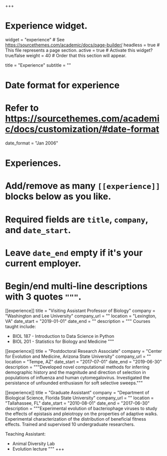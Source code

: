 +++
# Experience widget.
widget = "experience"  # See https://sourcethemes.com/academic/docs/page-builder/
headless = true  # This file represents a page section.
active = true  # Activate this widget? true/false
weight = 40  # Order that this section will appear.

title = "Experience"
subtitle = ""

# Date format for experience
#   Refer to https://sourcethemes.com/academic/docs/customization/#date-format
date_format = "Jan 2006"

# Experiences.
#   Add/remove as many `[[experience]]` blocks below as you like.
#   Required fields are `title`, `company`, and `date_start`.
#   Leave `date_end` empty if it's your current employer.
#   Begin/end multi-line descriptions with 3 quotes `"""`.
[[experience]]
  title = "Visiting Assistant Professor of Biology"
  company = "Washington and Lee University"
  company_url = ""
  location = "Lexington, VA"
  date_start = "2019-01-01"
  date_end = ""
  description = """
  Courses taught include:
  
  * BIOL 187 - Introduction to Data Science in Python
  * BIOL 201 - Statistics for Biology and Medicine
  """

[[experience]]
  title = "Postdoctoral Research Associate"
  company = "Center for Evolution and Medicine, Arizona State University"
  company_url = ""
  location = "Tempe, AZ"
  date_start = "2017-07-01"
  date_end = "2019-06-30"
  description = """Developed novel computational methods for inferring demographic history and the magnitude and direction of selection in populations of influenza and human cytomegalovirus. Investigated the persistance of unfounded enthusiasm for soft selective sweeps."""
  
  
[[experience]]
  title = "Graduate Assistant"
  company = "Department of Biological Science, Florida State University"
  company_url = ""
  location = "Tallahassee, FL"
  date_start = "2010-08-01"
  date_end = "2017-06-30"
  description = """Experimental evolution of bacteriophage viruses to study the effects of epistasis and pleiotropy on the properties of adaptive walks. Experimental characterization of the distribution of beneficial fitness effects. Trained and supervised 10 undergraduate researchers.
  

Teaching Assistant:
  * Animal Diversity Lab
  * Evolution lecture
"""
+++
